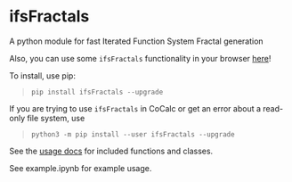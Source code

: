 # ifsFractals

A python module for fast Iterated Function System Fractal generation

Also, you can use some `ifsFractals` functionality in your browser [here](https://ifs-fractals.peterefrancis.com/)!

To install, use pip:

>	`pip install ifsFractals --upgrade`

If you are trying to use `ifsFractals` in CoCalc or get an error about a read-only file system, use

> `python3 -m pip install --user ifsFractals --upgrade`

See the [usage docs](https://ifs-fractals.herokuapp.com/python) for included functions and classes.

See example.ipynb for example usage.
